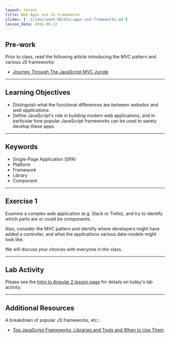 ```yaml
---
layout: lesson
title: Web Apps and JS Frameworks
slides: ['_slides/week-08/01a-apps-and-frameworks.md']
lesson_date: 2016-08-22
---
```


## Pre-work

Prior to class, read the following article introducing the MVC pattern and various JS frameworks:

- [Journey Through The JavaScript MVC Jungle](http://www.smashingmagazine.com/2012/07/journey-through-the-javascript-mvc-jungle/)

---

## Learning Objectives

- Distinguish what the functional differences are between *websites* and *web applications*.
- Define JavaScript's role in building modern web applications, and in particular how popular JavaScript frameworks can be used to sanely develop these apps.

---

## Keywords

- Single-Page Application (SPA)
- Platform
- Framework
- Library
- Component

---

## Exercise 1

Examine a complex web application (e.g. Slack or Trello), and try to identify which parts are or could be components.

Also, consider the MVC pattern and identify where developers might have added a controller, and what the applications various data-models might look like.

We will discuss your choices with everyone in the class.

---

## Lab Activity

Please see the [Intro to Angular 2 lesson page](/lesson/intro-to-angular-2/) for details on today's lab activity.

---


## Additional Resources

A breakdown of popular JS frameworks, etc.:

- [Top JavaScript Frameworks, Libraries and Tools and When to Use Them](https://www.sitepoint.com/top-javascript-frameworks-libraries-tools-use/)
